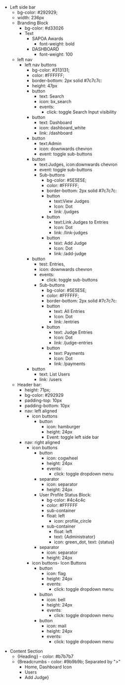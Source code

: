+ Left side bar 
  - bg-color: #292929;
  - width: 236px
  + Branding Block 
    - bg-color: #d33026
    - Text
      - SAPOA Awards 
          - font-weight: bold
      - DASHBOARD 
          - font-weight: 100
  + left nav
    + left nav buttons 
      - bg-color: #313131;
      - color: #FFFFFF; 
      - border-bottom: 2px solid #7c7c7c: 
      - height: 47px
      + button 
        - text: Search
        - icon: bx_search 
        - events:
          - click: toggle Search Input visibility
      + button  
        - text: Dashboard
        - icon: dashboard_white
        - link: /dashboard
      + button
        - text:Admin
        - icon: downwards chevron
        - event: toggle sub-buttons
      + button
        - text:Judges, icon:downwards chevron
        - event: toggle sub-buttons
        + Sub-buttons
          - bg-color: #5E5E5E; 
          - color: #FFFFFF; 
          - border-bottom: 2px solid #7c7c7c:
          + button
            - text:View Judges
            - Icon: Dot
            - link: /judges
          + button  
            - text:Link Judges to Entries
            - Icon: Dot
            - link: /link-judges
          + button
            - text: Add Judge
            - Icon: Dot
            - link: /add-judge
      + button
        - test: Entries, 
        - icon: downwards chevron
        - events: 
          - click: toggle sub-buttons
        + Sub-buttons
          - bg-color: #5E5E5E; 
          - color: #FFFFFF; 
          - border-bottom: 2px solid #7c7c7c:
          + button
            - text: All Entries
            - Icon: Dot
            - link: /entries
          + button  
            - text: Judge Entries
            - Icon: Dot
            - link: /judge-entries
          + button
            - text: Payments
            - Icon: Dot
            - link: /payments
      + button
        - text: List Users
        - link: /users  
  + Header bar: 
    - height: 71px; 
    - bg-color: #292929
    - padding-top: 10px
    - padding-bottom: 10px
    + nav: left aligned 
      + icon buttons
        + button 
          - icon: hamburger
          - height: 24px 
          - Event: toggle left side bar
    + nav: right aligned
      + icon buttons
        + button
          - icon: cogwheel
          - height: 24px
          - events:
            - click: toggle dropdown menu
        + separator
          - icon: separator
          - height: 24px
        + User Profile Status Block: 
          - bg-color: #4c4c4c
          - color: #FFFFFF
          + sub-container
          - float: left    
            - icon: profile_circle
          + sub-container 
            - float: left  
            - text: {Administrator}
            - icon: green_dot, text: {status}
        + separator
          - icon: separator
          - height: 24px      
      + icon buttons- Icon Buttons
        + button
          - icon: flag
          - height: 24px
          - events:
            - click: toggle dropdown menu
        + button
          - icon: bell
          - height: 24px
          - events:
            - click: toggle dropdown menu 
        + button
          - icon: mail
          - height: 24px
          - events:
            - click: toggle dropdown menu  
- Content Section
  - {Heading} - color: #b7b7b7
  - {Breadcrumbs - color: #9b9b9b; Separated by ">"
    - Home, Dashboard Icon
    - Users
    - Add Judge}
  